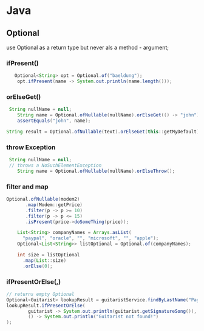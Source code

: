 # Java
## Optional
use Optional as a return type but never als a method - argument;
### ifPresent(<lambda>)
```java
   Optional<String> opt = Optional.of("baeldung");
    opt.ifPresent(name -> System.out.println(name.length()));
```
### orElseGet(<lambda>)
```java
 String nullName = null;
    String name = Optional.ofNullable(nullName).orElseGet(() -> "john");
    assertEquals("john", name);
``` 
```java
String result = Optional.ofNullable(text).orElseGet(this::getMyDefault);
``` 
### throw Exception 
```java
 String nullName = null;
 // throws a NoSuchElementException
    String name = Optional.ofNullable(nullName).orElseThrow();
```
### filter and map
```java
Optional.ofNullable(modem2)
       .map(Modem::getPrice)
       .filter(p -> p >= 10)
       .filter(p -> p <= 15)
       .isPresent(price->doSomeThing(price));
``` 
```java
    List<String> companyNames = Arrays.asList(
      "paypal", "oracle", "", "microsoft", "", "apple");
    Optional<List<String>> listOptional = Optional.of(companyNames);

    int size = listOptional
      .map(List::size)
      .orElse(0);
``` 
### ifPresentOrElse(<lamda-present>,<lambda-else>)
```java
// returns empty Optional
Optional<Guitarist> lookupResult = guitaristService.findByLastName("Page");
lookupResult.ifPresentOrElse(
        guitarist -> System.out.println(guitarist.getSignatureSong()),
        () -> System.out.println("Guitarist not found!")
);
``` 